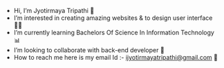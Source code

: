 - Hi, I’m Jyotirmaya Tripathi 👋
- I’m interested in creating amazing websites & to design user interface 👨‍💻
- I’m currently learning Bachelors Of Science In Information Technology 📊
- I’m looking to collaborate with back-end developer 😬
- How to reach me here is my email Id :- ijyotirmayatripathi@gmail.com 📧

<!---
jyotirmaya28/jyotirmaya28 is a ✨ special ✨ repository because its `README.md` (this file) appears on your GitHub profile.
You can click the Preview link to take a look at your changes.
--->
